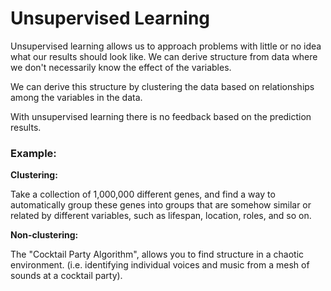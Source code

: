 # Unsupervised Learning
Unsupervised learning allows us to approach problems with little or no idea what our results should look like. We can derive structure from data where we don't necessarily know the effect of the variables.

We can derive this structure by clustering the data based on relationships among the variables in the data.

With unsupervised learning there is no feedback based on the prediction results.

### Example:

**Clustering:**

Take a collection of 1,000,000 different genes, and find a way to automatically group these genes into groups that are somehow similar or related by different variables, such as lifespan, location, roles, and so on.

**Non-clustering:**

The "Cocktail Party Algorithm", allows you to find structure in a chaotic environment. (i.e. identifying individual voices and music from a mesh of sounds at a cocktail party).
